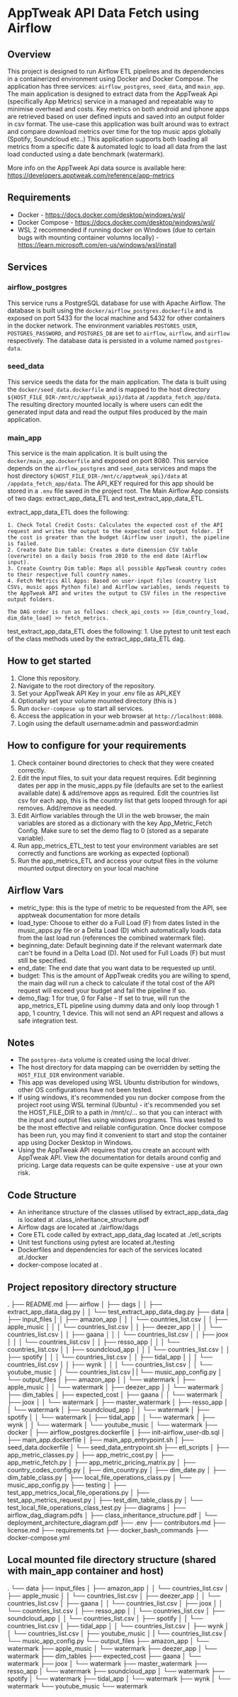 # AppTweak API Data Fetch using Airflow

## Overview
This project is designed to run Airflow ETL pipelines and its dependencies in a containerized environment using Docker and Docker Compose. The application has three services: `airflow_postgres`, `seed_data`, and `main_app`. The main application is designed to extract data from the AppTweak Api (specifically App Metrics) service in a managed and repeatable way to minimise overhead and costs. Key metrics on both android and iphone apps are retrieved based on user defined inputs and saved into an output folder in csv format. The use-case this application was built around was to extract and compare download metrics over time for the top music apps globally (Spotify, Soundcloud etc..)  This application supports both loading all metrics from a specific date & automated logic to load all data from the last load conducted using a date benchmark (watermark).

More info on the AppTweek Api data source is available here: https://developers.apptweak.com/reference/app-metrics

## Requirements
- Docker - https://docs.docker.com/desktop/windows/wsl/
- Docker Compose - https://docs.docker.com/desktop/windows/wsl/
- WSL 2 recommended if running docker on Windows (due to certain bugs with mounting container volumns locally) - https://learn.microsoft.com/en-us/windows/wsl/install

## Services

### airflow_postgres
This service runs a PostgreSQL database for use with Apache Airflow. The database is built using the `docker/airflow_postgres.dockerfile` and is exposed on port 5433 for the local machine and 5432 for other containers in the docker network. The environment variables `POSTGRES_USER`, `POSTGRES_PASSWORD`, and `POSTGRES_DB` are set to `airflow`, `airflow`, and `airflow` respectively. The database data is persisted in a volume named `postgres-data`.

### seed_data
This service seeds the data for the main application. The data is built using the `docker/seed_data.dockerfile` and is mapped to the host directory `${HOST_FILE_DIR-/mnt/c/apptweak_api}/data` at `/appdata_fetch_app/data`. The resulting directory mounted locally is where users can edit the generated input data and read the output files produced by the main application.

### main_app
This service is the main application. It is built using the `docker/main_app.dockerfile` and exposed on port 8080. This service depends on the `airflow_postgres` and `seed_data` services and maps the host directory `${HOST_FILE_DIR-/mnt/c/apptweak_api}/data` at `/appdata_fetch_app/data`. The API_KEY required for this app should be stored in a `.env` file saved in the project root. The Main Airflow App consists of two dags: extract_app_data_ETL and test_extract_app_data_ETL.

extract_app_data_ETL does the following:

    1. Check Total Credit Costs: Calculates the expected cost of the API request and writes the output to the expected cost output folder. If the cost is greater than the budget (Airflow user input), the pipeline is failed.
    2. Create Date Dim table: Creates a date dimension CSV table (overwrite) on a daily basis from 2010 to the end date (Airflow input).
    3. Create Country Dim table: Maps all possible AppTweak country codes to their respective full country names.
    4. Fetch Metrics All Apps: Based on user-input files (country list CSVs, music apps Python file) and Airflow variables, sends requests to the AppTweak API and writes the output to CSV files in the respective output folders. 
    
    The DAG order is run as follows: check_api_costs >> [dim_country_load, dim_date_load] >> fetch_metrics.

test_extract_app_data_ETL does the following:
    1. Use pytest to unit test each of the class methods used by the extract_app_data_ETL dag.

## How to get started
1. Clone this repository.
2. Navigate to the root directory of the repository.
3. Set your AppTweak API Key in your .env file as API_KEY
4. Optionally set your volume mounted directory (this is )
5. Run `docker-compose up` to start all services.
6. Access the application in your web browser at `http://localhost:8080`.
7. Login using the default username:admin and password:admin

## How to configure for your requirements
1. Check container bound directories to check that they were created correctly.
2. Edit the input files, to suit your data request requires. Edit beginning dates per app in the music_apps.py file (defaults are set to the earliest available date) & add/remove apps as required.
Edit the countries list csv for each app, this is the country list that gets looped through for api removes. Add/remove as needed.
3. Edit Airflow variables through the UI in the web browser, the main variables are stored as a dictionary with the key App_Metric_Fetch Config. Make sure to set the demo flag to 0 (stored as a separate variable).
4. Run app_metrics_ETL_test to test your environment variables are set correctly and functions are working as expected (optional)
5. Run the app_metrics_ETL and access your output files in the volume mounted output directory on your local machine

## Airflow Vars
- metric_type: this is the type of metric to be requested from the API, see apptweak documentation for more details
- load_type: Choose to either do a Full Load (F) from dates listed in the music_apps.py file or a Delta Load (D) which automatically loads data from the last load run (references the combined watermark file).
- beginning_date: Default beginning date if the relevant watermark date can't be found in a Delta Load (D). Not used for Full Loads (F) but must still be specified.
- end_date: The end date that you want data to be requested up until.
- budget: This is the amount of AppTweak credits you are willing to spend, the main dag will run a check to calculate if the total cost of the API request will exceed your budget and fail the pipeline if so.
- demo_flag: 1 for true, 0 for False - If set to true, will run the app_metrics_ETL pipeline using dummy data and only loop through 1 app, 1 country, 1 device. This will not send an API request and allows a safe integration test.

## Notes
- The `postgres-data` volume is created using the local driver.
- The host directory for data mapping can be overridden by setting the `HOST_FILE_DIR` environment variable.
- This app was developed using WSL Ubuntu distribution for windows, other OS configurations have not been tested.
- If using windows, it's recommended you run docker compose from the project root using WSL terminal (Ubuntu) - it's recommended you set the HOST_FILE_DIR to a path in /mnt/c/... so that you can interact with the input and output files using windows programs. This was tested to be the most effective and reliable configuration. Once docker compose has been run, you may find it convenient to start and stop the container app using Docker Desktop in Windows. 
- Using the AppTweak API requires that you create an account with AppTweak API. View the documentation for details around config and pricing. Large data requests can be quite expensive - use at your own risk.

## Code Structure
- An inheritance structure of the classes utilised by extract_app_data_dag is located at .class_inheritance_structure.pdf
- Airflow dags are located at ./airflow/dags
- Core ETL code called by extract_app_data_dag located at ./etl_scripts
- Unit test functions using pytest are located at./testing
- Dockerfiles and dependencies for each of the services located at./docker
- docker-compose located at .

## Project repository directory structure
.
├── README.md
├── airflow
│   ├── dags
│   │   ├── extract_app_data_dag.py
│   │   └── test_extract_app_data_dag.py
├── data
│   ├── input_files
│   │   ├── amazon_app
│   │   │   └── countries_list.csv
│   │   ├── apple_music
│   │   │   └── countries_list.csv
│   │   ├── deezer_app
│   │   │   └── countries_list.csv
│   │   ├── gaana
│   │   │   └── countries_list.csv
│   │   ├── joox
│   │   │   └── countries_list.csv
│   │   ├── resso_app
│   │   │   └── countries_list.csv
│   │   ├── soundcloud_app
│   │   │   └── countries_list.csv
│   │   ├── spotify
│   │   │   └── countries_list.csv
│   │   ├── tidal_app
│   │   │   └── countries_list.csv
│   │   ├── wynk
│   │   │   └── countries_list.csv
│   │   └── youtube_music
│   │       └── countries_list.csv
|   |   └── music_app_config.py
│   └── output_files
│       ├── amazon_app
│       │   └── watermark
│       ├── apple_music
│       │   └── watermark
│       ├── deezer_app
│       │   └── watermark
│       ├── dim_tables
│       ├── expected_cost
│       ├── gaana
│       │   └── watermark
│       ├── joox
│       │   └── watermark
│       ├── master_watermark
│       ├── resso_app
│       │   └── watermark
│       ├── soundcloud_app
│       │   └── watermark
│       ├── spotify
│       │   └── watermark
│       ├── tidal_app
│       │   └── watermark
│       ├── wynk
│       │   └── watermark
│       └── youtube_music
│           └── watermark
├── docker
│   ├── airflow_postgres.dockerfile
│   ├── init-airflow_user-db.sql
│   ├── main_app.dockerfile
│   ├── main_app_entrypoint.sh
│   ├── seed_data.dockerfile
│   └── seed_data_entrypoint.sh
├── etl_scripts
│   ├── app_metric_classes.py
│   ├── app_metric_cost.py
│   ├── app_metric_fetch.py
│   ├── app_metric_pricing_matrix.py
│   ├── country_codes_config.py
│   ├── dim_country.py
│   ├── dim_date.py
│   ├── dim_table_class.py
│   ├── local_file_operations_class.py
│   └── music_app_config.py
├── testing
│   ├── test_app_metrics_local_file_operations.py
│   ├── test_app_metrics_request.py
│   ├── test_dim_table_class.py
│   └── test_local_file_operations_class_test.py
├── diagrams
│   ├── airflow_dag_diagram.pdfs
│   ├── class_inheritance_structure.pdf
│   └── deployment_architecture_diagram.pdf
├── .env
├── contributors.md
├── license.md
├── requirements.txt
├── docker_bash_commands
├── docker-compose.yml


## Local mounted file directory structure (shared with main_app container and host)
.
└── data
    ├── input_files
    │   ├── amazon_app
    │   │   └── countries_list.csv
    │   ├── apple_music
    │   │   └── countries_list.csv
    │   ├── deezer_app
    │   │   └── countries_list.csv
    │   ├── gaana
    │   │   └── countries_list.csv
    │   ├── joox
    │   │   └── countries_list.csv
    │   ├── resso_app
    │   │   └── countries_list.csv
    │   ├── soundcloud_app
    │   │   └── countries_list.csv
    │   ├── spotify
    │   │   └── countries_list.csv
    │   ├── tidal_app
    │   │   └── countries_list.csv
    │   ├── wynk
    │   │   └── countries_list.csv
    │   ├── youtube_music
    │   |   └── countries_list.csv
    |   └── music_app_config.py
    └── output_files
        ├── amazon_app
        │   └── watermark
        ├── apple_music
        │   └── watermark
        ├── deezer_app
        │   └── watermark
        ├── dim_tables
        ├── expected_cost
        ├── gaana
        │   └── watermark
        ├── joox
        │   └── watermark
        ├── master_watermark
        ├── resso_app
        │   └── watermark
        ├── soundcloud_app
        │   └── watermark
        ├── spotify
        │   └── watermark
        ├── tidal_app
        │   └── watermark
        ├── wynk
        │   └── watermark
        └── youtube_music
            └── watermark


